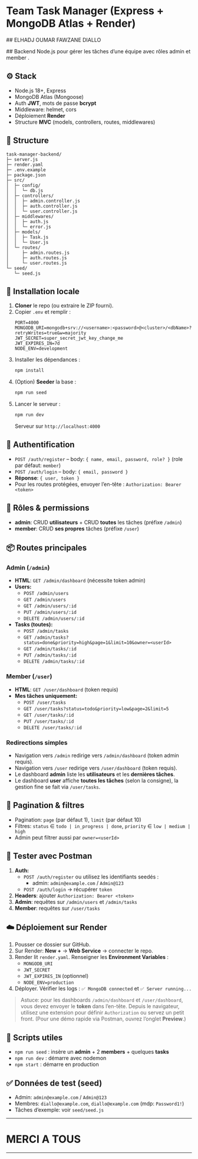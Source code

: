 # Team Task Manager (Express + MongoDB Atlas + Render)


## ELHADJ OUMAR FAWZANE DIALLO 

## Backend Node.js pour gérer les tâches d’une équipe avec rôles admin et  member .

## ⚙️ Stack
- Node.js 18+, Express
- MongoDB Atlas (Mongoose)
- Auth **JWT**, mots de passe **bcrypt**
- Middleware: helmet, cors
- Déploiement **Render**
- Structure **MVC** (models, controllers, routes, middlewares)

## 🧱 Structure
```
task-manager-backend/
├─ server.js
├─ render.yaml
├─ .env.example
├─ package.json
├─ src/
│  ├─ config/
│  │  └─ db.js
│  ├─ controllers/
│  │  ├─ admin.controller.js
│  │  ├─ auth.controller.js
│  │  └─ user.controller.js
│  ├─ middlewares/
│  │  ├─ auth.js
│  │  └─ error.js
│  ├─ models/
│  │  ├─ Task.js
│  │  └─ User.js
│  └─ routes/
│     ├─ admin.routes.js
│     ├─ auth.routes.js
│     └─ user.routes.js
└─ seed/
   └─ seed.js
```

## 🚀 Installation locale
1. **Cloner** le repo (ou extraire le ZIP fourni).
2. Copier `.env` et remplir :
   ```env
   PORT=4000
   MONGODB_URI=mongodb+srv://<username>:<password>@<cluster>/<dbName>?retryWrites=true&w=majority
   JWT_SECRET=super_secret_jwt_key_change_me
   JWT_EXPIRES_IN=7d
   NODE_ENV=development
   ```
3. Installer les dépendances :
   ```bash
   npm install
   ```
4. (Option) **Seeder** la base :
   ```bash
   npm run seed
   ```
5. Lancer le serveur :
   ```bash
   npm run dev
   ```
   Serveur sur `http://localhost:4000`

## 🔐 Authentification
- `POST /auth/register` – body: `{ name, email, password, role? }` (role par défaut: `member`)
- `POST /auth/login` – body: `{ email, password }`
- **Réponse**: `{ user, token }`
- Pour les routes protégées, envoyer l’en-tête : `Authorization: Bearer <token>`

## 👑 Rôles & permissions
- **admin**: CRUD **utilisateurs** + CRUD **toutes** les tâches (préfixe `/admin`)
- **member**: CRUD **ses propres** tâches (préfixe `/user`)

## 📦 Routes principales

### Admin (`/admin`)
- **HTML**: `GET /admin/dashboard` (nécessite token admin)
- **Users:**
  - `POST /admin/users`
  - `GET /admin/users`
  - `GET /admin/users/:id`
  - `PUT /admin/users/:id`
  - `DELETE /admin/users/:id`
- **Tasks (toutes):**
  - `POST /admin/tasks`
  - `GET /admin/tasks?status=done&priority=high&page=1&limit=10&owner=<userId>`
  - `GET /admin/tasks/:id`
  - `PUT /admin/tasks/:id`
  - `DELETE /admin/tasks/:id`

### Member (`/user`)
- **HTML**: `GET /user/dashboard` (token requis)
- **Mes tâches uniquement:**
  - `POST /user/tasks`
  - `GET /user/tasks?status=todo&priority=low&page=2&limit=5`
  - `GET /user/tasks/:id`
  - `PUT /user/tasks/:id`
  - `DELETE /user/tasks/:id`

### Redirections simples
- Navigation vers `/admin` redirige vers `/admin/dashboard` (token admin requis).
- Navigation vers `/user` redirige vers `/user/dashboard` (token requis).
- Le dashboard **admin** liste les **utilisateurs** et les **dernières tâches**.
- Le dashboard **user** affiche **toutes les tâches** (selon la consigne), la gestion fine se fait via `/user/tasks`.

## 🔎 Pagination & filtres
- Pagination: `page` (par défaut 1), `limit` (par défaut 10)
- Filtres: `status` ∈ `todo | in_progress | done`, `priority` ∈ `low | medium | high`
- Admin peut filtrer aussi par `owner=<userId>`

## 🧪 Tester avec Postman
1. **Auth:**
   - `POST /auth/register` ou utilisez les identifiants seedés :
     - admin: `admin@example.com` / `Admin@123`
   - `POST /auth/login` → récupérer `token`
2. **Headers**: ajouter `Authorization: Bearer <token>`
3. **Admin**: requêtes sur `/admin/users` et `/admin/tasks`
4. **Member**: requêtes sur `/user/tasks`

## ☁️ Déploiement sur Render
1. Pousser ce dossier sur GitHub.
2. Sur Render: **New +** → **Web Service** → connecter le repo.
3. Render lit `render.yaml`. Renseigner les **Environment Variables** :
   - `MONGODB_URI`
   - `JWT_SECRET`
   - `JWT_EXPIRES_IN` (optionnel)
   - `NODE_ENV=production`
4. Déployer. Vérifier les logs : `✅ MongoDB connected` et `✅ Server running...`

> Astuce: pour les dashboards `/admin/dashboard` et `/user/dashboard`, vous devez envoyer le **token** dans l’en-tête. Depuis le navigateur, utilisez une extension pour définir `Authorization` ou servez un petit front. (Pour une démo rapide via Postman, ouvrez l’onglet **Preview**.)

## 🧹 Scripts utiles
- `npm run seed` : insère un **admin** + 2 **members** + quelques **tasks**
- `npm run dev` : démarre avec nodemon
- `npm start` : démarre en production

## ✅ Données de test (seed)
- Admin: `admin@example.com` / `Admin@123`
- Membres: `diallo@example.com`, `diallo@example.com` (mdp: `Password1!`)
- Tâches d’exemple: voir `seed/seed.js`

---

# MERCI A TOUS 
---
